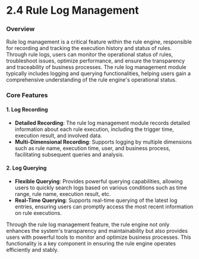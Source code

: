 # 2.4 Rule Log Management

### Overview

Rule log management is a critical feature within the rule engine, responsible for recording and tracking the execution history and status of rules. Through rule logs, users can monitor the operational status of rules, troubleshoot issues, optimize performance, and ensure the transparency and traceability of business processes. The rule log management module typically includes logging and querying functionalities, helping users gain a comprehensive understanding of the rule engine's operational status.

### Core Features

#### 1. Log Recording

* **Detailed Recording**: The rule log management module records detailed information about each rule execution, including the trigger time, execution result, and involved data.
* **Multi-Dimensional Recording**: Supports logging by multiple dimensions such as rule name, execution time, user, and business process, facilitating subsequent queries and analysis.

#### 2. Log Querying

* **Flexible Querying**: Provides powerful querying capabilities, allowing users to quickly search logs based on various conditions such as time range, rule name, execution result, etc.
* **Real-Time Querying**: Supports real-time querying of the latest log entries, ensuring users can promptly access the most recent information on rule executions.

Through the rule log management feature, the rule engine not only enhances the system's transparency and maintainability but also provides users with powerful tools to monitor and optimize business processes. This functionality is a key component in ensuring the rule engine operates efficiently and stably.
